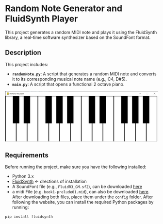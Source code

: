 # Random Note Generator and FluidSynth Player

This project generates a random MIDI note and plays it using the FluidSynth library, a real-time software synthesizer based on the SoundFont format.

## Description

This project includes:
- **`randomNote.py`**: A script that generates a random MIDI note and converts it to its corresponding musical note name (e.g., C4, D#5).
- **`main.py`**: A script that opens a functional 2 octave piano.

![image](image/image.png)
## Requirements

Before running the project, make sure you have the following installed:
- Python 3.x
- [FluidSynth](https://ksvi.mff.cuni.cz/~dingle/2019/prog_1/python_music.html) <- drections of installation
- A SoundFont file (e.g., `FluidR3_GM.sf2`), can be downloaded [here](https://keymusician01.s3.amazonaws.com/FluidR3_GM.zip)
- a midi File (e.g. `book1-prelude01.mid`), can also be downloaded [here](https://www.mfiles.co.uk/downloads/book1-prelude01.mid). After downloading both files, place them under the `config` folder.
After following the website, you can install the required Python packages by running:

```bash
pip install fluidsynth
